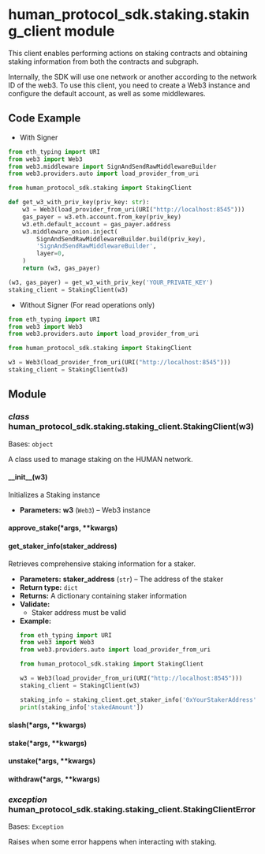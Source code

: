 # human_protocol_sdk.staking.staking_client module

This client enables performing actions on staking contracts and
obtaining staking information from both the contracts and subgraph.

Internally, the SDK will use one network or another according to the network ID of the web3.
To use this client, you need to create a Web3 instance and configure the default account,
as well as some middlewares.

## Code Example

* With Signer

```python
from eth_typing import URI
from web3 import Web3
from web3.middleware import SignAndSendRawMiddlewareBuilder
from web3.providers.auto import load_provider_from_uri

from human_protocol_sdk.staking import StakingClient

def get_w3_with_priv_key(priv_key: str):
    w3 = Web3(load_provider_from_uri(URI("http://localhost:8545")))
    gas_payer = w3.eth.account.from_key(priv_key)
    w3.eth.default_account = gas_payer.address
    w3.middleware_onion.inject(
        SignAndSendRawMiddlewareBuilder.build(priv_key),
        'SignAndSendRawMiddlewareBuilder',
        layer=0,
    )
    return (w3, gas_payer)

(w3, gas_payer) = get_w3_with_priv_key('YOUR_PRIVATE_KEY')
staking_client = StakingClient(w3)
```

* Without Signer (For read operations only)

```python
from eth_typing import URI
from web3 import Web3
from web3.providers.auto import load_provider_from_uri

from human_protocol_sdk.staking import StakingClient

w3 = Web3(load_provider_from_uri(URI("http://localhost:8545")))
staking_client = StakingClient(w3)
```

## Module

### *class* human_protocol_sdk.staking.staking_client.StakingClient(w3)

Bases: `object`

A class used to manage staking on the HUMAN network.

#### \_\_init_\_(w3)

Initializes a Staking instance

* **Parameters:**
  **w3** (`Web3`) – Web3 instance

#### approve_stake(\*args, \*\*kwargs)

#### get_staker_info(staker_address)

Retrieves comprehensive staking information for a staker.

* **Parameters:**
  **staker_address** (`str`) – The address of the staker
* **Return type:**
  `dict`
* **Returns:**
  A dictionary containing staker information
* **Validate:**
  - Staker address must be valid
* **Example:**
  ```python
  from eth_typing import URI
  from web3 import Web3
  from web3.providers.auto import load_provider_from_uri

  from human_protocol_sdk.staking import StakingClient

  w3 = Web3(load_provider_from_uri(URI("http://localhost:8545")))
  staking_client = StakingClient(w3)

  staking_info = staking_client.get_staker_info('0xYourStakerAddress')
  print(staking_info['stakedAmount'])
  ```

#### slash(\*args, \*\*kwargs)

#### stake(\*args, \*\*kwargs)

#### unstake(\*args, \*\*kwargs)

#### withdraw(\*args, \*\*kwargs)

### *exception* human_protocol_sdk.staking.staking_client.StakingClientError

Bases: `Exception`

Raises when some error happens when interacting with staking.
